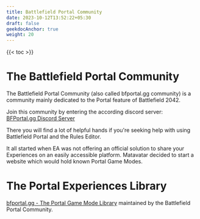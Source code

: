 ```yaml
---
title: Battlefield Portal Community
date: 2023-10-12T13:52:22+05:30
draft: false
geekdocAnchor: true
weight: 20
---
```


{{< toc >}}

# The Battlefield Portal Community

The Battlefield Portal Community (also called bfportal.gg community) is a community mainly dedicated to the Portal feature of Battlefield 2042.

Join this community by entering the according discord server:  
[BFPortal.gg Discord Server](https://discord.bfportal.gg/)

There you will find a lot of helpful hands if you're seeking help with using Battlefield Portal and the Rules Editor.

It all started when EA was not offering an official solution to share your Experiences on an easily accessible platform.
Matavatar decided to start a website which would hold known Portal Game Modes.

# The Portal Experiences Library

[bfportal.gg - The Portal Game Mode Library](https://bfportal.gg) maintained by the Battlefield Portal Community.
